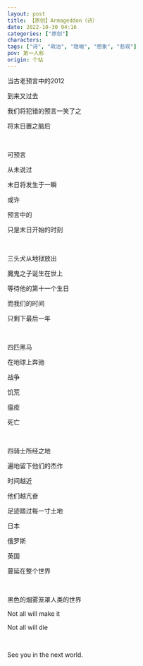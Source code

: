 ```yaml
---
layout: post
title: 【原创】Armageddon（诗）
date: 2022-10-30 04:16
categories: ["原创"]
characters: 
tags: ["诗", "政治", "隐喻", "想象", "悲观"]
pov: 第一人称
origin: 个站
---
```


当古老预言中的2012

到来又过去

我们将犯错的预言一笑了之

将末日置之脑后

<br>

可预言

从未说过

末日将发生于一瞬

或许

预言中的

只是末日开始的时刻

<br>

三头犬从地狱放出

魔鬼之子诞生在世上

等待他的第十一个生日

而我们的时间

只剩下最后一年

<br>

四匹黑马

在地球上奔驰

战争

饥荒

瘟疫

死亡

<br>

四骑士所经之地

遍地留下他们的杰作

时间越近

他们越亢奋

足迹踏过每一寸土地

日本

俄罗斯

英国

蔓延在整个世界

<br>

黑色的烟雾笼罩人类的世界

Not all will make it

Not all will die

<br>

See you in the next world.
